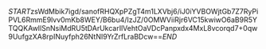 $START$zsWdMbik7igd/sanofRHQXpPZgT4m1LXVbj6/iJ0iYVBOWjtGb7Z7RyPiPVL6RmmE9lvv0mKb8WEY/B6bu4/IzJZ/0OMWViiRjr6VC15kwiwO6aB9R5YTQQKAwIlSnNsiMdRU5tDArUkcarIlVehtOaVDcPanpxdx4MxL8vcorqd7+0qw9UufgzXA8rpINuyfph26NtNI9YrZrfLraBDcw==$END$